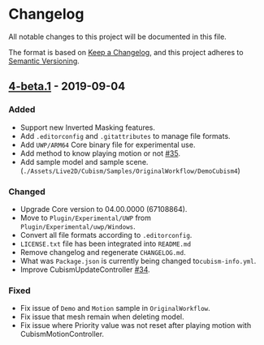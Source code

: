 # Changelog

All notable changes to this project will be documented in this file.

The format is based on [Keep a Changelog](https://keepachangelog.com/en/1.0.0/),
and this project adheres to [Semantic Versioning](https://semver.org/spec/v2.0.0.html).


## [4-beta.1] - 2019-09-04

### Added

- Support new Inverted Masking features.
- Add `.editorconfig` and `.gitattributes` to manage file formats.
- Add `UWP/ARM64` Core binary file for experimental use.
- Add method to know playing motion or not [#35](https://github.com/Live2D/CubismUnityComponents/pull/35).
- Add sample model and sample scene.(`./Assets/Live2D/Cubism/Samples/OriginalWorkflow/DemoCubism4`)


### Changed

- Upgrade Core version to 04.00.0000 (67108864).
- Move to `Plugin/Experimental/UWP` from `Plugin/Experimental/uwp/Windows`.
- Convert all file formats according to `.editorconfig`.
- `LICENSE.txt` file has been integrated into `README.md`
- Remove changelog and regenerate `CHANGELOG.md`.
- What was `Package.json` is currently being changed to`cubism-info.yml`.
- Improve CubismUpdateController [#34](https://github.com/Live2D/CubismUnityComponents/pull/34).

### Fixed

- Fix issue of `Demo` and `Motion` sample in `OriginalWorkflow`.
- Fix issue that mesh remain when deleting model.
- Fix issue where Priority value was not reset after playing motion with CubismMotionController.

[4-beta.1]: https://github.com/Live2D/CubismUnityComponents/compare/86e5b07702f74d00b4ab52b7d6c15ba3464b8b85...4-beta.1
